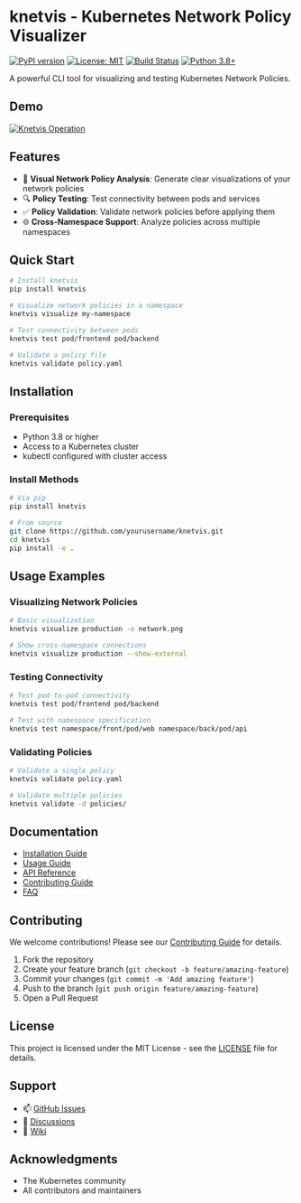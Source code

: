 # knetvis - Kubernetes Network Policy Visualizer

[![PyPI version](https://badge.fury.io/py/knetvis.svg)](https://badge.fury.io/py/knetvis)
[![License: MIT](https://img.shields.io/badge/License-MIT-yellow.svg)](https://opensource.org/licenses/MIT)
[![Build Status](https://github.com/yourusername/knetvis/workflows/CI/badge.svg)](https://github.com/yourusername/knetvis/actions)
[![Python 3.8+](https://img.shields.io/badge/python-3.8+-blue.svg)](https://www.python.org/downloads/)

A powerful CLI tool for visualizing and testing Kubernetes Network Policies.

## Demo
[![Knetvis Operation](https://asciinema.org/a/fpdGBsqPChhydw8FFGAFugCuy.svg)](https://asciinema.org/a/fpdGBsqPChhydw8FFGAFugCuy)

## Features

- 🎯 **Visual Network Policy Analysis**: Generate clear visualizations of your network policies
- 🔍 **Policy Testing**: Test connectivity between pods and services
- ✅ **Policy Validation**: Validate network policies before applying them
- 🌐 **Cross-Namespace Support**: Analyze policies across multiple namespaces

## Quick Start

```bash
# Install knetvis
pip install knetvis

# Visualize network policies in a namespace
knetvis visualize my-namespace

# Test connectivity between pods
knetvis test pod/frontend pod/backend

# Validate a policy file
knetvis validate policy.yaml
```

## Installation

### Prerequisites
- Python 3.8 or higher
- Access to a Kubernetes cluster
- kubectl configured with cluster access

### Install Methods
```bash
# Via pip
pip install knetvis

# From source
git clone https://github.com/yourusername/knetvis.git
cd knetvis
pip install -e .
```

## Usage Examples

### Visualizing Network Policies
```bash
# Basic visualization
knetvis visualize production -o network.png

# Show cross-namespace connections
knetvis visualize production --show-external
```

### Testing Connectivity
```bash
# Test pod-to-pod connectivity
knetvis test pod/frontend pod/backend

# Test with namespace specification
knetvis test namespace/front/pod/web namespace/back/pod/api
```

### Validating Policies
```bash
# Validate a single policy
knetvis validate policy.yaml

# Validate multiple policies
knetvis validate -d policies/
```

## Documentation

- [Installation Guide](docs/installation.md)
- [Usage Guide](docs/usage.md)
- [API Reference](docs/api.md)
- [Contributing Guide](CONTRIBUTING.md)
- [FAQ](docs/faq.md)

## Contributing

We welcome contributions! Please see our [Contributing Guide](CONTRIBUTING.md) for details.

1. Fork the repository
2. Create your feature branch (`git checkout -b feature/amazing-feature`)
3. Commit your changes (`git commit -m 'Add amazing feature'`)
4. Push to the branch (`git push origin feature/amazing-feature`)
5. Open a Pull Request

## License

This project is licensed under the MIT License - see the [LICENSE](LICENSE) file for details.

## Support

- 📫 [GitHub Issues](https://github.com/yourusername/knetvis/issues)
- 💬 [Discussions](https://github.com/yourusername/knetvis/discussions)
- 📖 [Wiki](https://github.com/yourusername/knetvis/wiki)

## Acknowledgments

- The Kubernetes community
- All contributors and maintainers